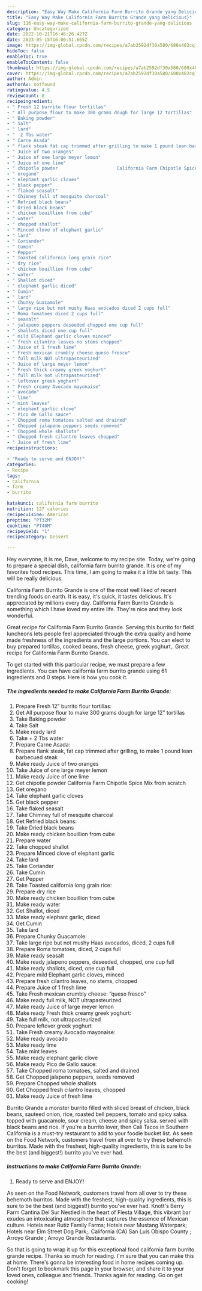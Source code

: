 ```yaml
---
description: "Easy Way Make California Farm Burrito Grande yang Delicious}"
title: "Easy Way Make California Farm Burrito Grande yang Delicious}"
slug: 116-easy-way-make-california-farm-burrito-grande-yang-delicious
category: Uncategorized
date: 2022-10-21T16:46:26.427Z
date: 2023-05-15T16:00:51.665Z
image: https://img-global.cpcdn.com/recipes/a7ab2592df30a580/680x482cq70/california-farm-burrito-grande-recipe-main-photo.jpg
hideToc: false
enableToc: true
enableTocContent: false
thumbnail: https://img-global.cpcdn.com/recipes/a7ab2592df30a580/680x482cq70/california-farm-burrito-grande-recipe-main-photo.jpg
cover: https://img-global.cpcdn.com/recipes/a7ab2592df30a580/680x482cq70/california-farm-burrito-grande-recipe-main-photo.jpg
author: Admin
authorAv: notfound
ratingvalue: 4.5
reviewcount: 8
recipeingredient:
- " Fresh 12 burrito flour tortillas"
- " All purpose flour to make 300 grams dough for large 12 tortillas"
- " Baking powder"
- " Salt"
- " lard"
- "  2 Tbs water"
- " Carne Asada"
- " flank steak fat cap trimmed after grilling to make 1 pound lean barbecued steak"
- " Juice of two oranges"
- " Juice of one large meyer lemon"
- " Juice of one lime"
- " chipotle powder                      California Farm Chipotle Spice Mix from scratch"
- " oregano"
- " elephant garlic cloves"
- " black pepper"
- " flaked seasalt"
- " Chimney full of mesquite charcoal"
- " Refried black beans"
- " Dried black beans"
- " chicken bouillion from cube"
- " water"
- " chopped shallot"
- " Minced clove of elephant garlic"
- " lard"
- " Coriander"
- " Cumin"
- " Pepper"
- " Toasted california long grain rice"
- " dry rice"
- " chicken bouillion from cube"
- " water"
- " Shallot diced"
- " elephant garlic diced"
- " Cumin"
- " lard"
- " Chunky Guacamole"
- " large ripe but not mushy Haas avocados diced 2 cups full"
- " Roma tomatoes diced 2 cups full"
- " seasalt"
- " jalapeno peppers deseeded chopped one cup full"
- " shallots diced one cup full"
- " mild Elephant garlic cloves minced"
- " fresh cilantro leaves no stems chopped"
- " Juice of 1 fresh lime"
- " Fresh mexican crumbly cheese queso fresco"
- " full milk NOT ultrapasteurized"
- " Juice of large meyer lemon"
- " Fresh thick creamy greek yoghurt"
- " full milk not ultrapasteurized"
- " leftover greek yoghurt"
- " Fresh creamy Avocado mayonaise"
- " avocado"
- " lime"
- " mint leaves"
- " elephant garlic clove"
- " Pico de Gallo sauce"
- " Chopped roma tomatoes salted and drained"
- " Chopped jalapeno peppers seeds removed"
- " Chopped whole shallots"
- " Chopped fresh cilantro leaves chopped"
- " Juice of fresh lime"
recipeinstructions:

- "Ready to serve and ENJOY!"
categories:
- Recipe
tags:
- california
- farm
- burrito

katakunci: california farm burrito 
nutrition: 127 calories
recipecuisine: American
preptime: "PT32M"
cooktime: "PT40M"
recipeyield: "1"
recipecategory: Dessert

---
```



Hey everyone, it is me, Dave, welcome to my recipe site. Today, we're going to prepare a special dish, california farm burrito grande. It is one of my favorites food recipes. This time, I am going to make it a little bit tasty. This will be really delicious.

California Farm Burrito Grande is one of the most well liked of recent trending foods on earth. It is easy, it's quick, it tastes delicious. It's appreciated by millions every day. California Farm Burrito Grande is something which I have loved my entire life. They're nice and they look wonderful.

Great recipe for California Farm Burrito Grande. Serving this burrito for field luncheons lets people feel appreciated through the extra quality and home made freshness of the ingredients and the large portions. You can elect to buy prepared tortillas, cooked beans, fresh cheese, greek yoghurt,. Great recipe for California Farm Burrito Grande.


To get started with this particular recipe, we must prepare a few ingredients. You can have california farm burrito grande using 61 ingredients and 0 steps. Here is how you cook it.

<!--inarticleads1-->

##### The ingredients needed to make California Farm Burrito Grande:

1. Prepare  Fresh 12” burrito flour tortillas:
1. Get  All purpose flour to make 300 grams dough for large 12” tortillas
1. Take  Baking powder
1. Take  Salt
1. Make ready  lard
1. Take  + 2 Tbs water
1. Prepare  Carne Asada:
1. Prepare  flank steak, fat cap trimmed after grilling, to make 1 pound lean barbecued steak
1. Make ready  Juice of two oranges
1. Take  Juice of one large meyer lemon
1. Make ready  Juice of one lime
1. Get  chipotle powder                      California Farm Chipotle Spice Mix from scratch
1. Get  oregano
1. Take  elephant garlic cloves
1. Get  black pepper
1. Take  flaked seasalt
1. Take  Chimney full of mesquite charcoal
1. Get  Refried black beans:
1. Take  Dried black beans
1. Make ready  chicken bouillion from cube
1. Prepare  water
1. Take  chopped shallot
1. Prepare  Minced clove of elephant garlic
1. Take  lard
1. Take  Coriander
1. Take  Cumin
1. Get  Pepper
1. Take  Toasted california long grain rice:
1. Prepare  dry rice
1. Make ready  chicken bouillion from cube
1. Make ready  water
1. Get  Shallot, diced
1. Make ready  elephant garlic, diced
1. Get  Cumin
1. Take  lard
1. Prepare  Chunky Guacamole:
1. Take  large ripe but not mushy Haas avocados, diced, 2 cups full
1. Prepare  Roma tomatoes, diced, 2 cups full
1. Make ready  seasalt
1. Make ready  jalapeno peppers, deseeded, chopped, one cup full
1. Make ready  shallots, diced, one cup full
1. Prepare  mild Elephant garlic cloves, minced
1. Prepare  fresh cilantro leaves, no stems, chopped
1. Prepare  Juice of 1 fresh lime
1. Take  Fresh mexican crumbly cheese: “queso fresco”
1. Make ready  full milk, NOT ultrapasteurized
1. Make ready  Juice of large meyer lemon
1. Make ready  Fresh thick creamy greek yoghurt:
1. Take  full milk, not ultrapasteurized
1. Prepare  leftover greek yoghurt
1. Take  Fresh creamy Avocado mayonaise:
1. Make ready  avocado
1. Make ready  lime
1. Take  mint leaves
1. Make ready  elephant garlic clove
1. Make ready  Pico de Gallo sauce:
1. Take  Chopped roma tomatoes, salted and drained
1. Get  Chopped jalapeno peppers, seeds removed
1. Prepare  Chopped whole shallots
1. Get  Chopped fresh cilantro leaves, chopped
1. Make ready  Juice of fresh lime


Burrito Grande a monster burrito filled with sliced breast of chicken, black beans, sauteed onion, rice, roasted bell peppers, tomato and spicy salsa. topped with guacamole, sour cream, cheese and spicy salsa. served with black beans and rice. If you&#39;re a burrito lover, then Cali Tacos in Southern California is a must-try restaurant to add to your foodie bucket list. As seen on the Food Network, customers travel from all over to try these behemoth burritos. Made with the freshest, high-quality ingredients, this is sure to be the best (and biggest!) burrito you&#39;ve ever had. 

<!--inarticleads2-->

##### Instructions to make California Farm Burrito Grande:


1. Ready to serve and ENJOY!

As seen on the Food Network, customers travel from all over to try these behemoth burritos. Made with the freshest, high-quality ingredients, this is sure to be the best (and biggest!) burrito you&#39;ve ever had. Knott&#39;s Berry Farm Cantina Del Sur Nestled in the heart of Fiesta Village, this vibrant bar exudes an intoxicating atmosphere that captures the essence of Mexican culture. Hotels near Rutiz Family Farms; Hotels near Mustang Waterpark; Hotels near Elm Street Dog Park;. California (CA) San Luis Obispo County ; Arroyo Grande ; Arroyo Grande Restaurants. 

So that is going to wrap it up for this exceptional food california farm burrito grande recipe. Thanks so much for reading. I'm sure that you can make this at home. There's gonna be interesting food in home recipes coming up. Don't forget to bookmark this page in your browser, and share it to your loved ones, colleague and friends. Thanks again for reading. Go on get cooking!
